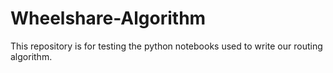 # Wheelshare-Algorithm
This repository is for testing the python notebooks used to write our routing algorithm.
